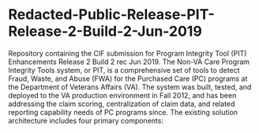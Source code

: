 # Redacted-Public-Release-PIT-Release-2-Build-2-Jun-2019
Repository containing the CIF submission for Program Integrity Tool (PIT) Enhancements Release 2 Build 2 rec Jun 2019.
The Non-VA Care Program Integrity Tools system, or PIT, is a comprehensive set of tools to detect Fraud, Waste, and Abuse (FWA) for the Purchased Care (PC) programs at the Department of Veterans Affairs (VA).  The system was built, tested, and deployed to the VA production environment in Fall 2012, and has been addressing the claim scoring, centralization of claim data, and related reporting capability needs of PC programs since. The existing solution architecture includes four primary components: 